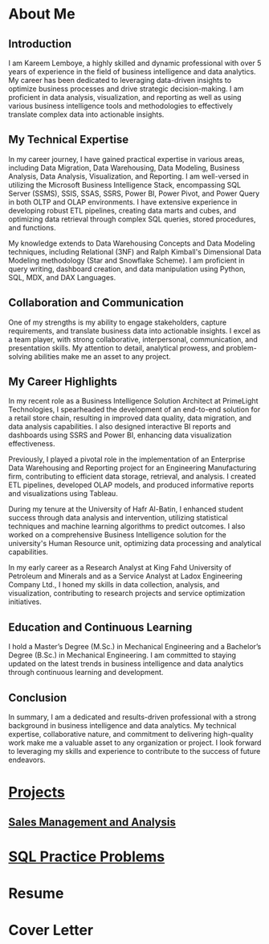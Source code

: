 # About Me
## Introduction

I am Kareem Lemboye, a highly skilled and dynamic professional with over 5 years of experience in the field of business intelligence and data analytics. My career has been dedicated to leveraging data-driven insights to optimize business processes and drive strategic decision-making. I am proficient in data analysis, visualization, and reporting as well as using various business intelligence tools and methodologies to effectively translate complex data into actionable insights.

## My Technical Expertise

In my career journey, I have gained practical expertise in various areas, including Data Migration, Data Warehousing, Data Modeling, Business Analysis, Data Analysis, Visualization, and Reporting. I am well-versed in utilizing the Microsoft Business Intelligence Stack, encompassing SQL Server (SSMS), SSIS, SSAS, SSRS, Power BI, Power Pivot, and Power Query in both OLTP and OLAP environments. I have extensive experience in developing robust ETL pipelines, creating data marts and cubes, and optimizing data retrieval through complex SQL queries, stored procedures, and functions.

My knowledge extends to Data Warehousing Concepts and Data Modeling techniques, including Relational (3NF) and Ralph Kimball's Dimensional Data Modeling methodology (Star and Snowflake Scheme). I am proficient in query writing, dashboard creation, and data manipulation using Python, SQL, MDX, and DAX Languages.

## Collaboration and Communication

One of my strengths is my ability to engage stakeholders, capture requirements, and translate business data into actionable insights. I excel as a team player, with strong collaborative, interpersonal, communication, and presentation skills. My attention to detail, analytical prowess, and problem-solving abilities make me an asset to any project.

## My Career Highlights

In my recent role as a Business Intelligence Solution Architect at PrimeLight Technologies, I spearheaded the development of an end-to-end solution for a retail store chain, resulting in improved data quality, data migration, and data analysis capabilities. I also designed interactive BI reports and dashboards using SSRS and Power BI, enhancing data visualization effectiveness.

Previously, I played a pivotal role in the implementation of an Enterprise Data Warehousing and Reporting project for an Engineering Manufacturing firm, contributing to efficient data storage, retrieval, and analysis. I created ETL pipelines, developed OLAP models, and produced informative reports and visualizations using Tableau.

During my tenure at the University of Hafr Al-Batin, I enhanced student success through data analysis and intervention, utilizing statistical techniques and machine learning algorithms to predict outcomes. I also worked on a comprehensive Business Intelligence solution for the university's Human Resource unit, optimizing data processing and analytical capabilities.

In my early career as a Research Analyst at King Fahd University of Petroleum and Minerals and as a Service Analyst at Ladox Engineering Company Ltd., I honed my skills in data collection, analysis, and visualization, contributing to research projects and service optimization initiatives.

## Education and Continuous Learning

I hold a Master’s Degree (M.Sc.) in Mechanical Engineering and a Bachelor’s Degree (B.Sc.) in Mechanical Engineering. I am committed to staying updated on the latest trends in business intelligence and data analytics through continuous learning and development.

## Conclusion

In summary, I am a dedicated and results-driven professional with a strong background in business intelligence and data analytics. My technical expertise, collaborative nature, and commitment to delivering high-quality work make me a valuable asset to any organization or project. I look forward to leveraging my skills and experience to contribute to the success of future endeavors.

# [Projects](https://github.com/KLemboye/Projects/blob/5c8c576c22e67dfecaf215aa241877e160fb67e4/README.md)
## [Sales Management and Analysis](https://github.com/KLemboye/Projects/blob/5c8c576c22e67dfecaf215aa241877e160fb67e4/Sales%20Management%20and%20Analysis.md)

# [SQL Practice Problems](https://github.com/KLemboye/SQL-Practice-Problems/blob/f5e349bd10616d92a4654ba27eaf540d1b2042fa/README.md)
# Resume
# Cover Letter
